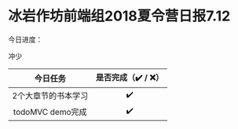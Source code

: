 # 冰岩作坊前端组2018夏令营日报7.12

今日进度：

冲少

|      今日任务      | 是否完成（✔️ / ❌） |
| :------------: | :----------: |
|   2个大章节的书本学习   |      ✔️      |
| todoMVC demo完成 |      ✔️      |

